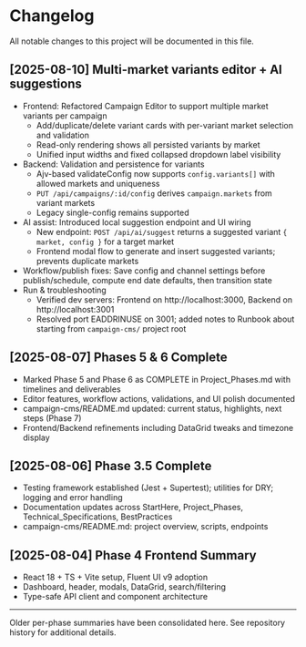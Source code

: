 # Changelog

All notable changes to this project will be documented in this file.

## [2025-08-10] Multi-market variants editor + AI suggestions
- Frontend: Refactored Campaign Editor to support multiple market variants per campaign
	- Add/duplicate/delete variant cards with per-variant market selection and validation
	- Read-only rendering shows all persisted variants by market
	- Unified input widths and fixed collapsed dropdown label visibility
- Backend: Validation and persistence for variants
	- Ajv-based validateConfig now supports `config.variants[]` with allowed markets and uniqueness
	- `PUT /api/campaigns/:id/config` derives `campaign.markets` from variant markets
	- Legacy single-config remains supported
- AI assist: Introduced local suggestion endpoint and UI wiring
	- New endpoint: `POST /api/ai/suggest` returns a suggested variant `{ market, config }` for a target market
	- Frontend modal flow to generate and insert suggested variants; prevents duplicate markets
- Workflow/publish fixes: Save config and channel settings before publish/schedule, compute end date defaults, then transition state
- Run & troubleshooting
	- Verified dev servers: Frontend on http://localhost:3000, Backend on http://localhost:3001
	- Resolved port EADDRINUSE on 3001; added notes to Runbook about starting from `campaign-cms/` project root

## [2025-08-07] Phases 5 & 6 Complete
- Marked Phase 5 and Phase 6 as COMPLETE in Project_Phases.md with timelines and deliverables
- Editor features, workflow actions, validations, and UI polish documented
- campaign-cms/README.md updated: current status, highlights, next steps (Phase 7)
- Frontend/Backend refinements including DataGrid tweaks and timezone display

## [2025-08-06] Phase 3.5 Complete
- Testing framework established (Jest + Supertest); utilities for DRY; logging and error handling
- Documentation updates across StartHere, Project_Phases, Technical_Specifications, BestPractices
- campaign-cms/README.md: project overview, scripts, endpoints

## [2025-08-04] Phase 4 Frontend Summary
- React 18 + TS + Vite setup, Fluent UI v9 adoption
- Dashboard, header, modals, DataGrid, search/filtering
- Type-safe API client and component architecture

---

Older per-phase summaries have been consolidated here. See repository history for additional details.
